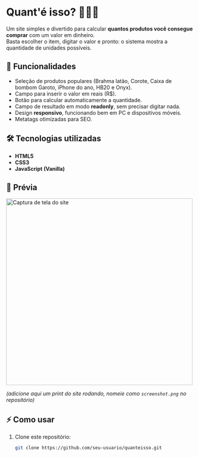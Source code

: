 # Quant'é isso? 🍻📱🚗

Um site simples e divertido para calcular **quantos produtos você consegue comprar** com um valor em dinheiro.  
Basta escolher o item, digitar o valor e pronto: o sistema mostra a quantidade de unidades possíveis.  

## 🚀 Funcionalidades
- Seleção de produtos populares (Brahma latão, Corote, Caixa de bombom Garoto, iPhone do ano, HB20 e Onyx).  
- Campo para inserir o valor em reais (R$).  
- Botão para calcular automaticamente a quantidade.  
- Campo de resultado em modo **readonly**, sem precisar digitar nada.  
- Design **responsivo**, funcionando bem em PC e dispositivos móveis.  
- Metatags otimizadas para SEO.  

## 🛠️ Tecnologias utilizadas
- **HTML5**  
- **CSS3**  
- **JavaScript (Vanilla)**  

## 📸 Prévia
<img src="screenshot.png" alt="Captura de tela do site" width="500">

*(adicione aqui um print do site rodando, nomeie como `screenshot.png` no repositório)*  

## ⚡ Como usar
1. Clone este repositório:  
   ```bash
   git clone https://github.com/seu-usuario/quanteisso.git
